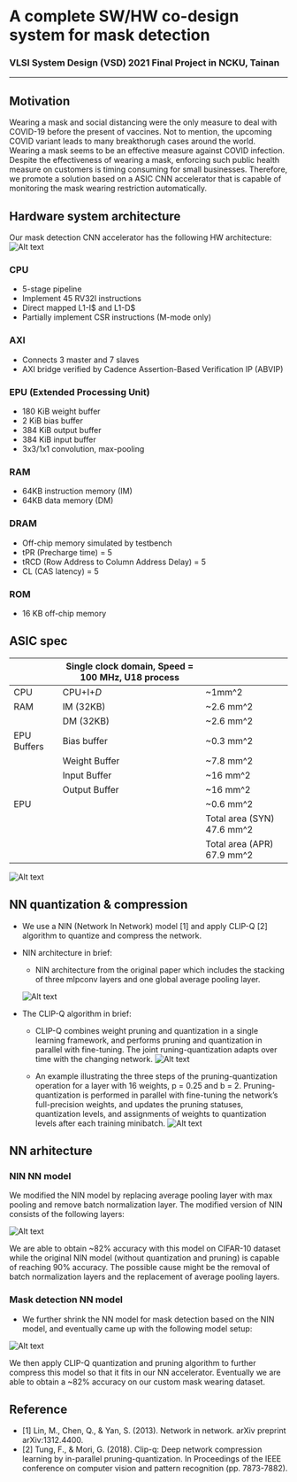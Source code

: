 # A complete SW/HW co-design system for mask detection

### VLSI System Design (VSD) 2021 Final Project in NCKU, Tainan
---
## Motivation
Wearing a mask and social distancing were the only measure to deal with COVID-19 before the present of vaccines. Not to mention, the upcoming COVID variant leads to many breakthorugh cases around the world. Wearing a mask seems to be an effective measure against COVID infection. Despite the effectiveness of wearing a mask, enforcing such public health measure on customers is timing consuming for small businesses. Therefore, we promote a solution based on a ASIC CNN accelerator that is capable of monitoring the mask wearing restriction automatically.

## Hardware system architecture
Our mask detection CNN accelerator has the following HW architecture:
![Alt text](./figure/hardware_arch.png?raw=true)
### CPU
- 5-stage pipeline
- Implement 45 RV32I instructions
- Direct mapped L1-I$ and L1-D$
- Partially implement CSR instructions (M-mode only)

### AXI
- Connects 3 master and 7 slaves
- AXI bridge verified by Cadence Assertion-Based Verification IP (ABVIP)

### EPU (Extended Processing Unit)
- 180 KiB weight buffer
- 2 KiB bias buffer
- 384 KiB output buffer
- 384 KiB input buffer
- 3x3/1x1 convolution, max-pooling

### RAM
- 64KB instruction memory (IM)
- 64KB data memory (DM)

### DRAM
- Off-chip memory simulated by testbench
- tPR (Precharge time) = 5
- tRCD (Row Address to Column Address Delay) = 5
- CL (CAS latency) = 5

### ROM
- 16 KB off-chip memory 

## ASIC spec
| | Single clock domain, Speed = 100 MHz, U18 process | |
| -           | -             | -               |
| CPU         | CPU+I$+D$     | ~1mm^2          |
| RAM         | IM (32KB)     | ~2.6 mm^2       |
|             | DM (32KB)     | ~2.6 mm^2       |
| EPU Buffers | Bias buffer   | ~0.3 mm^2       |
|             | Weight Buffer | ~7.8 mm^2       |
|             | Input Buffer  | ~16 mm^2        | 
|             | Output Buffer | ~16 mm^2        |
| EPU         |               | ~0.6 mm^2       |
|             || Total area (SYN) 47.6 mm^2     |
|             || Total area (APR) 67.9 mm^2     |

  ![Alt text](./figure/APR_layout.png?raw=true)

###
## NN quantization & compression
- We use a NIN (Network In Network) model [1] and apply CLIP-Q [2] algorithm to quantize and compress the network.

- NIN architecture in brief:

  - NIN architecture from the original paper which includes the stacking of three mlpconv layers and one global average pooling layer.

  ![Alt text](./figure/NIN_orig_arch.png?raw=true)

- The CLIP-Q algorithm in brief: 

  - CLIP-Q combines weight pruning and quantization in a single learning framework, and performs pruning and quantization in parallel with fine-tuning. The joint runing-quantization adapts over time with the changing network.
  ![Alt text](./figure/CLIP-Q_1.png?raw=true)

  - An example illustrating the three steps of the pruning-quantization operation for a layer with 16 weights, p = 0.25 and b = 2. Pruning-quantization is performed in parallel with fine-tuning the network’s full-precision weights, and updates the pruning statuses, quantization levels, and assignments of weights to quantization levels after each training minibatch.
  ![Alt text](./figure/CLIP-Q_2.png?raw=true)

## NN arhitecture
### NIN NN model
We modified the NIN model by replacing average pooling layer with max pooling and remove batch normalization layer. The modified version of NIN consists of the following layers: 

![Alt text](./figure/NIN_arch.png?raw=true)

We are able to obtain ~82% accuracy with this model on CIFAR-10 dataset while the original NIN model (without quantization and pruning) is capable of reaching 90% accuracy. The possible cause might be the removal of batch normalization layers and the replacement of average pooling layers.

### Mask detection NN model
- We further shrink the NN model for mask detection based on the NIN model, and eventually came up with the following model setup:

![Alt text](./figure/mask_NN_arch.png?raw=true)

We then apply CLIP-Q quantization and pruning algorithm to further compress this model so that it fits in our NN accelerator. Eventually we are able to obtain a ~82% accuracy on our custom mask wearing dataset.
## Reference
- [1] Lin, M., Chen, Q., & Yan, S. (2013). Network in network. arXiv preprint arXiv:1312.4400.
- [2] Tung, F., & Mori, G. (2018). Clip-q: Deep network compression learning by in-parallel pruning-quantization. In Proceedings of the IEEE conference on computer vision and pattern recognition (pp. 7873-7882).